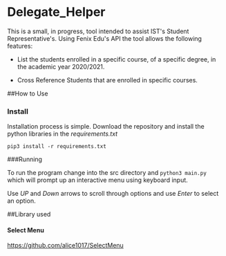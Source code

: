 # Delegate_Helper

This is a small, in progress, tool intended to assist IST's
Student Representative's. Using Fenix Edu's API the tool allows
the following features:

- List the students enrolled in a specific course, of a specific
degree, in the academic year 2020/2021.
  
- Cross Reference Students that are enrolled in specific courses.

##How to Use
### Install

Installation process is simple. Download the repository and
install the python libraries in the *requirements.txt*

`
pip3 install -r requirements.txt
`

###Running

To run the program change into the src directory
and `python3 main.py` which will prompt up an interactive menu
using keyboard input.

Use *UP* and *Down* arrows to scroll through options and use
*Enter* to select an option.

##Library used
#### Select Menu

https://github.com/alice1017/SelectMenu